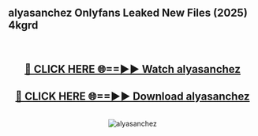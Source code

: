 <h2>alyasanchez Onlyfans Leaked New Files (2025) 4kgrd</h2>
<br>
<div align="center">
<h2><a href="https://mediafiles.top/alyasanchez&ref=git" rel="nofollow">🔴 CLICK HERE 🌐==►► Watch alyasanchez</a></h2>
<h2><a href="https://mediafiles.top/alyasanchez&ref=git" rel="nofollow">🔴 CLICK HERE 🌐==►► Download alyasanchez</a></h2>
<br>
<a href="https://mediafiles.top/alyasanchez&ref=git" rel="nofollow" data-target="animated-image.originalLink"><img src="https://i.ibb.co.com/xMMVF88/686577567.gif" alt="alyasanchez" style="max-width: 100%; display: inline-block;" data-target="animated-image.originalImage"></a>
</div>
<br>
<br>